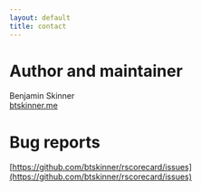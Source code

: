 ```yaml
---
layout: default
title: contact
---
```


# Author and maintainer

Benjamin Skinner  
[btskinner.me](http://btskinner.me)  


# Bug reports

[https://github.com/btskinner/rscorecard/issues](https://github.com/btskinner/rscorecard/issues)